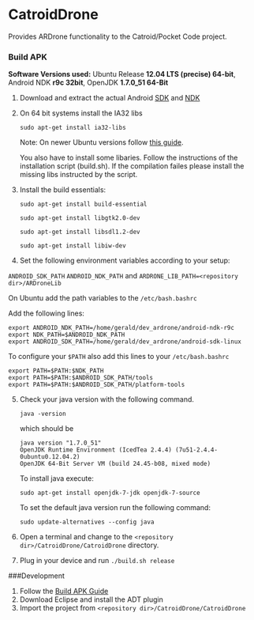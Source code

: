 CatroidDrone
============

Provides ARDrone functionality to the Catroid/Pocket Code project.

### Build APK

**Software Versions used:** Ubuntu Release **12.04 LTS (precise) 64-bit**, Android NDK **r9c 32bit**, OpenJDK **1.7.0_51 64-Bit**

1. Download and extract the actual Android [SDK](http://developer.android.com/sdk/index.html?utm_source=weibolife) and [NDK](http://developer.android.com/tools/sdk/ndk/index.html)
2. On 64 bit systems install the IA32 libs 
 
   ``sudo apt-get install ia32-libs`` 

    Note: On newer Ubuntu versions follow [this   guide](http://askubuntu.com/questions/107230/what-happened-to-the-ia32-libs-package).

    You also have to install some libaries. Follow the instructions of the installation script (build.sh). If the      compilation failes please install the missing libs instructed by the script.
   

3. Install the build essentials:

   ``sudo apt-get install build-essential``
   
   ``sudo apt-get install libgtk2.0-dev`` 

   ``sudo apt-get install libsdl1.2-dev`` 
   
   ``sudo apt-get install libiw-dev``
   
4. Set the following environment variables according to your setup: 
 
 ``ANDROID_SDK_PATH`` ``ANDROID_NDK_PATH`` and ``ARDRONE_LIB_PATH=<repository dir>/ARDroneLib``

  On Ubuntu add the path variables to the ``/etc/bash.bashrc`` 
  
  Add the following lines:
  
  ```
  export ANDROID_NDK_PATH=/home/gerald/dev_ardrone/android-ndk-r9c
  export NDK_PATH=$ANDROID_NDK_PATH
  export ANDROID_SDK_PATH=/home/gerald/dev_ardrone/android-sdk-linux
  ```
  To configure your ``$PATH`` also add this lines to your ``/etc/bash.bashrc``
  
   ```
  export PATH=$PATH:$NDK_PATH
  export PATH=$PATH:$ANDROID_SDK_PATH/tools
  export PATH=$PATH:$ANDROID_SDK_PATH/platform-tools
   ```
  
5. Check your java version with the following command.

   ``java -version``
   
   which should be
   
   ```
   java version "1.7.0_51"
   OpenJDK Runtime Environment (IcedTea 2.4.4) (7u51-2.4.4-0ubuntu0.12.04.2)
   OpenJDK 64-Bit Server VM (build 24.45-b08, mixed mode)
   ```
   To install java execute:
   
   ``sudo apt-get install openjdk-7-jdk openjdk-7-source``
   
   To set the default java version run the following command:
   
   ``sudo update-alternatives --config java``
   
6. Open a terminal and change to the ``<repository dir>/CatroidDrone/CatroidDrone`` directory.
7. Plug in your device and run ``./build.sh release``

###Development
1. Follow the [Build APK Guide](https://github.com/wagnergerald/CatroidDrone/blob/master/README.md#build-apk)
2. Download Eclipse and install the ADT plugin
3. Import the project from ``<repository dir>/CatroidDrone/CatroidDrone``
